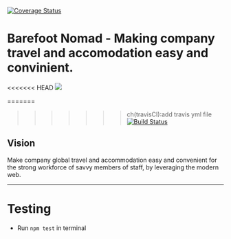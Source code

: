 [![Coverage Status](https://coveralls.io/repos/github/andela/colossus-backend/badge.svg?branch=develop)](https://coveralls.io/github/andela/colossus-backend?branch=develop)

Barefoot Nomad - Making company travel and accomodation easy and convinient.
=======
<<<<<<< HEAD
[![](https://img.shields.io/badge/reviewed%20by-Hound%20CI-bluevoilet)](https://houndci.com/repos)

=======
>>>>>>> ch(travisCI):add travis yml file
[![Build Status](https://travis-ci.com/andela/colossus-backend.svg?branch=develop)](https://travis-ci.com/andela/colossus-backend)

## Vision
Make company global travel and accommodation easy and convenient for the strong workforce of savvy members of staff, by leveraging the modern web.

---

# Testing

- Run `npm test` in terminal